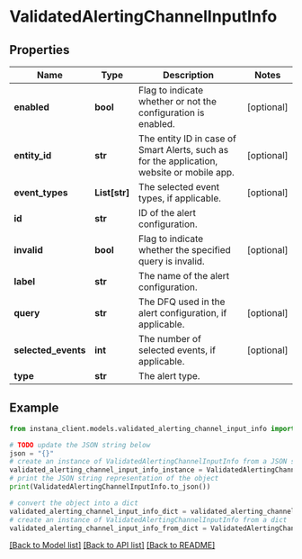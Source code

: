 # ValidatedAlertingChannelInputInfo


## Properties

Name | Type | Description | Notes
------------ | ------------- | ------------- | -------------
**enabled** | **bool** | Flag to indicate whether or not the configuration is enabled. | [optional] 
**entity_id** | **str** | The entity ID in case of Smart Alerts, such as for the application, website or mobile app. | [optional] 
**event_types** | **List[str]** | The selected event types, if applicable. | [optional] 
**id** | **str** | ID of the alert configuration. | 
**invalid** | **bool** | Flag to indicate whether the specified query is invalid. | [optional] 
**label** | **str** | The name of the alert configuration. | 
**query** | **str** | The DFQ used in the alert configuration, if applicable. | [optional] 
**selected_events** | **int** | The number of selected events, if applicable. | [optional] 
**type** | **str** | The alert type. | 

## Example

```python
from instana_client.models.validated_alerting_channel_input_info import ValidatedAlertingChannelInputInfo

# TODO update the JSON string below
json = "{}"
# create an instance of ValidatedAlertingChannelInputInfo from a JSON string
validated_alerting_channel_input_info_instance = ValidatedAlertingChannelInputInfo.from_json(json)
# print the JSON string representation of the object
print(ValidatedAlertingChannelInputInfo.to_json())

# convert the object into a dict
validated_alerting_channel_input_info_dict = validated_alerting_channel_input_info_instance.to_dict()
# create an instance of ValidatedAlertingChannelInputInfo from a dict
validated_alerting_channel_input_info_from_dict = ValidatedAlertingChannelInputInfo.from_dict(validated_alerting_channel_input_info_dict)
```
[[Back to Model list]](../README.md#documentation-for-models) [[Back to API list]](../README.md#documentation-for-api-endpoints) [[Back to README]](../README.md)


